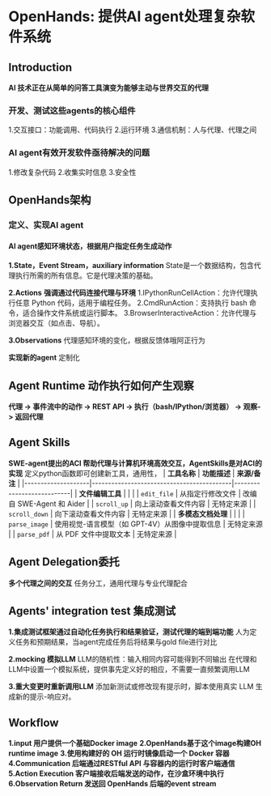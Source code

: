 # OpenHands: 提供AI agent处理复杂软件系统
 
## Introduction

**AI 技术正在从简单的问答工具演变为能够主动与世界交互的代理**

### **开发、测试这些agents的核心组件**
1.交互接口：功能调用、代码执行
2.运行环境
3.通信机制：人与代理、代理之间

### AI agent有效开发软件亟待解决的问题
1.修改复杂代码
2.收集实时信息
3.安全性

## OpenHands架构

### 定义、实现AI agent
#### AI agent感知环境状态，根据用户指定任务生成动作

**1.State，Event Stream，auxiliary information**
State是一个数据结构，包含代理执行所需的所有信息。它是代理决策的基础。

**2.Actions**
**强调通过代码连接代理与环境**
1.IPythonRunCellAction：允许代理执行任意 Python 代码，适用于编程任务。
2.CmdRunAction：支持执行 bash 命令，适合操作文件系统或运行脚本。
3.BrowserInteractiveAction：允许代理与浏览器交互（如点击、导航）。

**3.Observations**
代理感知环境的变化，根据反馈体哦阿正行为

**实现新的agent**
定制化

## Agent Runtime 动作执行如何产生观察

**代理 -> 事件流中的动作 -> REST API -> 执行（bash/IPython/浏览器） -> 观察-> 返回代理**

## Agent Skills
**SWE-agent提出的ACI 帮助代理与计算机环境高效交互，AgentSkills是对ACI的实现**
定义python函数即可创建新工具，通用性，
| **工具名称**      | **功能描述**                              | **来源/备注**             |
|--------------------|-------------------------------------------|---------------------------|
| **文件编辑工具**  |                                           |                           |
| `edit_file`       | 从指定行修改文件                          | 改编自 SWE-Agent 和 Aider |
| `scroll_up`       | 向上滚动查看文件内容                      | 无特定来源                |
| `scroll_down`     | 向下滚动查看文件内容                      | 无特定来源                |
| **多模态文档处理** |                                           |                           |
| `parse_image`     | 使用视觉-语言模型（如 GPT-4V）从图像中提取信息 | 无特定来源                |
| `parse_pdf`       | 从 PDF 文件中提取文本                     | 无特定来源                |


## Agent Delegation委托
**多个代理之间的交互**
任务分工，通用代理与专业代理配合

## Agents' integration test 集成测试

**1.集成测试框架通过自动化任务执行和结果验证，测试代理的端到端功能**
人为定义任务和预期结果，当agent完成任务后将结果与gold file进行对比

**2.mocking 模拟LLM**
LLM的随机性：输入相同内容可能得到不同输出
在代理和LLM中设置一个模拟系统，提供事先定义好的相应，不需要一直频繁调用LLM

**3.重大变更时重新调用LLM**
添加新测试或修改现有提示时，脚本使用真实 LLM 生成新的提示-响应对。

## Workflow
**1.input 用户提供一个基础Docker image**
**2.OpenHands基于这个image构建OH runtime image**
**3.使用构建好的 OH 运行时镜像启动一个 Docker 容器**
**4.Communication 后端通过RESTful API 与容器内的运行时客户端通信**
**5.Action Execution 客户端接收后端发送的动作，在沙盒环境中执行**
**6.Observation Return 发送回 OpenHands 后端的event stream**
